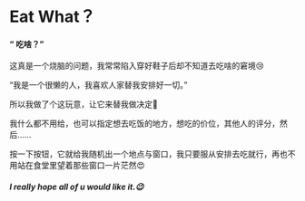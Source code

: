# Eat What？

#### “ 吃啥？”

这真是一个烧脑的问题，我常常陷入穿好鞋子后却不知道去吃啥的窘境😢

“我是一个很懒的人，我喜欢人家替我安排好一切。”

所以我做了个这玩意，让它来替我做决定🧐

我什么都不用给，也可以指定想去吃饭的地方，想吃的价位，其他人的评分，然后……

按一下按钮，它就给我随机出一个地点与窗口，我只要服从安排去吃就行，再也不用站在食堂里望着那些窗口一片茫然😍

##### I really hope all of u would like it.😉
